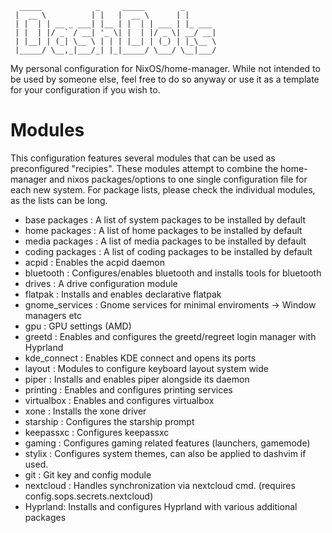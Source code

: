 ```
  _____            _     _____        _
 |  __ \          | |   |  __ \      | |
 | |  | | __ _ ___| |__ | |  | | ___ | |_ ___
 | |  | |/ _` / __| '_ \| |  | |/ _ \| __/ __|
 | |__| | (_| \__ \ | | | |__| | (_) | |_\__ \
 |_____/ \__,_|___/_| |_|_____/ \___/ \__|___/

```

My personal configuration for NixOS/home-manager.
While not intended to be used by someone else, feel free to do so anyway or use it as a template for your configuration if you wish to.

# Modules

This configuration features several modules that can be used as preconfigured "recipies".
These modules attempt to combine the home-manager and nixos packages/options to one single configuration file for each new system.
For package lists, please check the individual modules, as the lists can be long.

- base packages : A list of system packages to be installed by default
- home packages : A list of home packages to be installed by default
- media packages : A list of media packages to be installed by default
- coding packages : A list of coding packages to be installed by default
- acpid : Enables the acpid daemon
- bluetooth : Configures/enables bluetooth and installs tools for bluetooth
- drives : A drive configuration module
- flatpak : Installs and enables declarative flatpak
- gnome_services : Gnome services for minimal enviroments -> Window managers etc
- gpu : GPU settings (AMD)
- greetd : Enables and configures the greetd/regreet login manager with Hyprland
- kde_connect : Enables KDE connect and opens its ports
- layout : Modules to configure keyboard layout system wide
- piper : Installs and enables piper alongside its daemon
- printing : Enables and configures printing services
- virtualbox : Enables and configures virtualbox
- xone : Installs the xone driver
- starship : Configures the starship prompt
- keepassxc : Configures keepassxc
- gaming : Configures gaming related features (launchers, gamemode)
- stylix : Configures system themes, can also be applied to dashvim if used.
- git : Git key and config module
- nextcloud : Handles synchronization via nextcloud cmd. (requires config.sops.secrets.nextcloud)
- Hyprland: Installs and configures Hyprland with various additional packages
